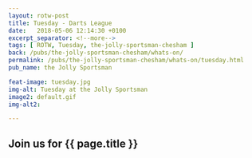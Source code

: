 ```yaml
---
layout: rotw-post
title: Tuesday - Darts League
date:   2018-05-06 12:14:30 +0100
excerpt_separator: <!--more-->
tags: [ ROTW, Tuesday, the-jolly-sportsman-chesham ]
back: /pubs/the-jolly-sportsman-chesham/whats-on/
permalink: /pubs/the-jolly-sportsman-chesham/whats-on/tuesday.html
pub_name: the Jolly Sportsman

feat-image: tuesday.jpg
img-alt: Tuesday at the Jolly Sportsman
image2: default.gif
img-alt2:

---
```


<h2>Join us for {{ page.title }}</h2>



